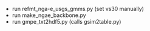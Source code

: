 - run refmt_nga-e_usgs_gmms.py (set vs30 manually)
- run make_ngae_backbone.py
- run gmpe_txt2hdf5.py (calls gsim2table.py)